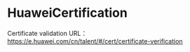 # HuaweiCertification

Certificate validation URL：https://e.huawei.com/cn/talent/#/cert/certificate-verification
